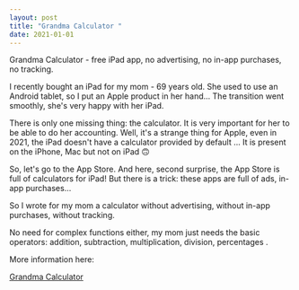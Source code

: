 ```yaml
---
layout: post
title: "Grandma Calculator "
date: 2021-01-01
---
```


Grandma Calculator - free iPad app, no advertising, no in-app purchases, no tracking.

I recently bought an iPad for my mom - 69 years old. She used to use an Android tablet, so I put an Apple product in her hand... The transition went smoothly, she's very happy with her iPad.

There is only one missing thing: the calculator. It is very important for her to be able to do her accounting. Well, it's a strange thing for Apple, even in 2021, the iPad doesn't have a calculator provided by default ... It is present on the iPhone, Mac but not on iPad 🙃

So, let's go to the App Store. And here, second surprise, the App Store is full of calculators for iPad! But there is a trick: these apps are full of ads, in-app purchases...

So I wrote for my mom a calculator without advertising, without in-app purchases, without tracking.

No need for complex functions either, my mom just needs the basic operators: addition, subtraction, multiplication, division, percentages .

More information here:

[Grandma Calculator](https://www.jeyries.fr/calculator)
